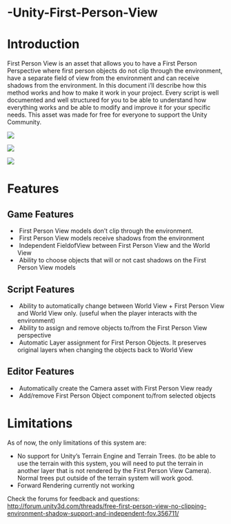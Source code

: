 # -Unity-First-Person-View


# **Introduction**

First Person View is an asset that allows you to have a First Person Perspective where first
person objects do not clip through the environment, have a separate field of view from the
environment and can receive shadows from the environment.
In this document i’ll describe how this method works and how to make it work in your project.
Every script is well documented and well structured for you to be able to understand how
everything works and be able to modify and improve it for your specific needs.
This asset was made for free for everyone to support the Unity Community.

![](http://forum.unity3d.com/attachments/firstpersonview_feature-jpg.155452/)

![](http://forum.unity3d.com/attachments/firstpersonview_environmentfov-jpg.155453/)

![](http://forum.unity3d.com/attachments/firstpersonview_environmentfovfpv-jpg.155454/)

# **Features**

## **Game Features**

* ­ First Person View models don’t clip through the environment.
* ­ First Person View models receive shadows from the environment
* ­ Independent Field­of­View between First Person View and the World View
* ­ Ability to choose objects that will or not cast shadows on the First Person View models

## **Script Features**

* ­ Ability to automatically change between World View + First Person View and World View only. (useful when the player interacts with the environment)
* ­ Ability to assign and remove objects to/from the First Person View perspective
* ­ Automatic Layer assignment for First Person Objects. It preserves original layers when changing the objects back to World View

## **Editor Features**

* ­ Automatically create the Camera asset with First Person View ready
* ­ Add/remove First Person Object component to/from selected objects




# **Limitations**

As of now, the only limitations of this system are:

* ­No support for Unity’s Terrain Engine and Terrain Trees. (to be able to use the terrain with this system, you will need to put the terrain in another layer that is not rendered by the First Person View Camera). Normal trees put outside of the terrain system will work good.
* Forward Rendering currently not working



Check the forums for feedback and questions:
http://forum.unity3d.com/threads/free-first-person-view-no-clipping-environment-shadow-support-and-independent-fov.356711/
